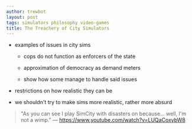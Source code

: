 ```yaml
---
author: trewbot
layout: post
tags: simulators philosophy video-games
title: The Treachery of City Simulators
---
```


- examples of issues in city sims

  - cops do not function as enforcers of the state

  - approximation of democracy as demand meters

  - show how some manage to handle said issues

- restrictions on how realistic they can be

- we shouldn't try to make sims more realistic, rather more absurd

> "As you can see I play SimCity with disasters on because... well, I'm not a
wimp." &mdash; <https://www.youtube.com/watch?v=LUQaCoxybW8>
